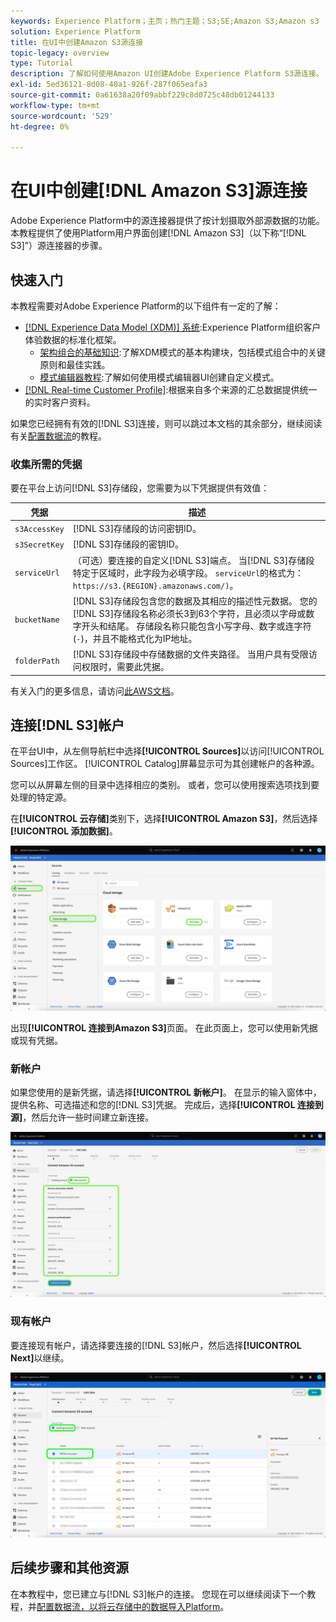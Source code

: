 ```yaml
---
keywords: Experience Platform；主页；热门主题；S3;SE;Amazon S3;Amazon s3
solution: Experience Platform
title: 在UI中创建Amazon S3源连接
topic-legacy: overview
type: Tutorial
description: 了解如何使用Amazon UI创建Adobe Experience Platform S3源连接。
exl-id: 5ed36121-8d08-40a1-926f-287f065eafa3
source-git-commit: 0a61638a20f09abbf229c8d0725c48db01244133
workflow-type: tm+mt
source-wordcount: '529'
ht-degree: 0%

---
```


# 在UI中创建[!DNL Amazon S3]源连接

Adobe Experience Platform中的源连接器提供了按计划摄取外部源数据的功能。 本教程提供了使用Platform用户界面创建[!DNL Amazon S3]（以下称“[!DNL S3]”）源连接器的步骤。

## 快速入门

本教程需要对Adobe Experience Platform的以下组件有一定的了解：

- [[!DNL Experience Data Model (XDM)] 系统](../../../../../xdm/home.md):Experience Platform组织客户体验数据的标准化框架。
   - [架构组合的基础知识](../../../../../xdm/schema/composition.md):了解XDM模式的基本构建块，包括模式组合中的关键原则和最佳实践。
   - [模式编辑器教程](../../../../../xdm/tutorials/create-schema-ui.md):了解如何使用模式编辑器UI创建自定义模式。
- [[!DNL Real-time Customer Profile]](../../../../../profile/home.md):根据来自多个来源的汇总数据提供统一的实时客户资料。

如果您已经拥有有效的[!DNL S3]连接，则可以跳过本文档的其余部分，继续阅读有关[配置数据流](../../dataflow/batch/cloud-storage.md)的教程。

### 收集所需的凭据

要在平台上访问[!DNL S3]存储段，您需要为以下凭据提供有效值：

| 凭据 | 描述 |
| ---------- | ----------- |
| `s3AccessKey` | [!DNL S3]存储段的访问密钥ID。 |
| `s3SecretKey` | [!DNL S3]存储段的密钥ID。 |
| `serviceUrl` | （可选）要连接的自定义[!DNL S3]端点。 当[!DNL S3]存储段特定于区域时，此字段为必填字段。 `serviceUrl`的格式为：`https://s3.{REGION}.amazonaws.com/)`。 |
| `bucketName` | [!DNL S3]存储段包含您的数据及其相应的描述性元数据。 您的[!DNL S3]存储段名称必须长3到63个字符，且必须以字母或数字开头和结尾。 存储段名称只能包含小写字母、数字或连字符(`-`)，并且不能格式化为IP地址。 |
| `folderPath` | [!DNL S3]存储段中存储数据的文件夹路径。 当用户具有受限访问权限时，需要此凭据。 |

有关入门的更多信息，请访问[此AWS文档](https://aws.amazon.com/blogs/security/wheres-my-secret-access-key/)。

## 连接[!DNL S3]帐户

在平台UI中，从左侧导航栏中选择&#x200B;**[!UICONTROL Sources]**&#x200B;以访问[!UICONTROL Sources]工作区。 [!UICONTROL Catalog]屏幕显示可为其创建帐户的各种源。

您可以从屏幕左侧的目录中选择相应的类别。 或者，您可以使用搜索选项找到要处理的特定源。

在&#x200B;**[!UICONTROL 云存储]**&#x200B;类别下，选择&#x200B;**[!UICONTROL Amazon S3]**，然后选择&#x200B;**[!UICONTROL 添加数据]**。

![目录](../../../../images/tutorials/create/s3/catalog.png)

出现&#x200B;**[!UICONTROL 连接到Amazon S3]**&#x200B;页面。 在此页面上，您可以使用新凭据或现有凭据。

### 新帐户

如果您使用的是新凭据，请选择&#x200B;**[!UICONTROL 新帐户]**。 在显示的输入窗体中，提供名称、可选描述和您的[!DNL S3]凭据。 完成后，选择&#x200B;**[!UICONTROL 连接到源]**，然后允许一些时间建立新连接。

![connect](../../../../images/tutorials/create/s3/connect.png)

### 现有帐户

要连接现有帐户，请选择要连接的[!DNL S3]帐户，然后选择&#x200B;**[!UICONTROL Next]**&#x200B;以继续。

![现有](../../../../images/tutorials/create/s3/existing.png)

## 后续步骤和其他资源

在本教程中，您已建立与[!DNL S3]帐户的连接。 您现在可以继续阅读下一个教程，并[配置数据流，以将云存储中的数据导入Platform](../../dataflow/batch/cloud-storage.md)。
